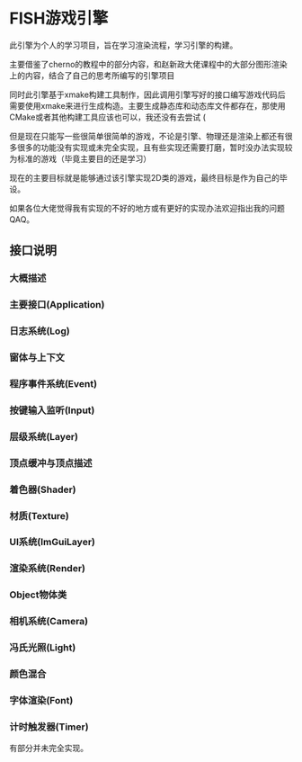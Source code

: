 # FISH游戏引擎

此引擎为个人的学习项目，旨在学习渲染流程，学习引擎的构建。

主要借鉴了cherno的教程中的部分内容，和赵新政大佬课程中的大部分图形渲染上的内容，结合了自己的思考所编写的引擎项目

同时此引擎基于xmake构建工具制作，因此调用引擎写好的接口编写游戏代码后需要使用xmake来进行生成构造。主要生成静态库和动态库文件都存在，那使用CMake或者其他构建工具应该也可以，我还没有去尝试 (

但是现在只能写一些很简单很简单的游戏，不论是引擎、物理还是渲染上都还有很多很多的功能没有实现或未完全实现，且有些实现还需要打磨，暂时没办法实现较为标准的游戏（毕竟主要目的还是学习）

现在的主要目标就是能够通过该引擎实现2D类的游戏，最终目标是作为自己的毕设。

如果各位大佬觉得我有实现的不好的地方或有更好的实现办法欢迎指出我的问题QAQ。

## 接口说明
### 大概描述
### 主要接口(Application)
### 日志系统(Log)
### 窗体与上下文
### 程序事件系统(Event)
### 按键输入监听(Input)
### 层级系统(Layer)
### 顶点缓冲与顶点描述
### 着色器(Shader)
### 材质(Texture)
### UI系统(ImGuiLayer)
### 渲染系统(Render)
### Object物体类
### 相机系统(Camera)
### 冯氏光照(Light)
### 颜色混合
### 字体渲染(Font)
### 计时触发器(Timer)

有部分并未完全实现。
